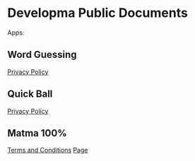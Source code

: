 # Developma Public Documents
Apps:

## Word Guessing
[Privacy Policy](https://mszakacz.github.io/developma-docs/word-guessing/privacy-policy.html)

## Quick Ball
[Privacy Policy](https://mszakacz.github.io/developma-docs/quick-ball/privacy-policy.html)

## Matma 100%
[Terms and Conditions](https://mszakacz.github.io/developma-docs/math/terms_and_conditions.html)
[Page](https://mszakacz.github.io/developma-docs/matma100.html)
